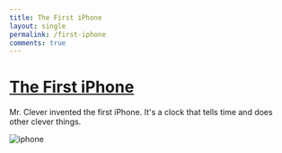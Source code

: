 ```yaml
---
title: The First iPhone
layout: single
permalink: /first-iphone
comments: true
---
```


# [The First iPhone](/first-iphone) #

Mr. Clever invented the first iPhone. It's a clock that tells time and does other clever things. 

![iphone](https://twitter.com/hfe_uos/status/698117524450320384)